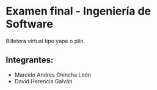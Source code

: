 # Examen final - Ingeniería de Software

Billetera virtual tipo yape o plin.

## Integrantes:
- Marcelo Andres Chincha León
- David Herencia Galván